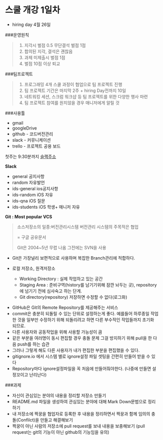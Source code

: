 # 스쿨 개강 1일차

- hiring day 4월 26일  


###운영원칙
> 1. 지각시 벌점 0.5 무단결석 벌점 1점
> 2. 합의된 지각, 결석은 괜찮음
> 3. 과제 미제출시 벌점 1점
> 4. 벌점 10점 이상 퇴교 

###팀프로젝트

> 1. 프로그래밍 4개 스쿨 과정이 협업으로 팀 프로젝트 진행 
> 2. 팀 프로젝트 기간은 마지막 2주 + hiring Day전까지 10일 
> 3. 네트워킹 세션, 스크럼 워크샵 등 팀 프로젝트를 위한 다양한 행사 마련 
> 4. 팀 프로젝트 참여를 원치않을 경우 매니저에게 알릴 것 

###사용툴
- gmail
- googleDrive
- github - 코드버전관리
- slack - 커뮤니케이션
- trello - 프로젝트 공용 보드

첫주는 9:30분까지
[슬랙주소](https://fcprogschool171q.slack.com)

__Slack__

- general 공지사항
- random 자유발언
- ids-general ios공지사항
- ids-random iOS 자유
- ids-qna iOS 질문
- ids-students iOS 학생+ 매니저 자유

__Git : Most popular VCS__

> 소스저장소의 일종:버전관리시스템 버전관리 시스템의 주목적은 협업 
> 
> = 구글 공유문서
> 
> Git은 2004~5년 무렵 나옴 그전에는 SVN을 사용

* Git은 가장널리 보편적으로 사용하며 복잡한 Branch관리에 적합하다.
* 로컬 저장소, 원격저장소

	- Working Directory : 실제 작업하고 있는 공간
	- Staging Area : 준비구역(history를 남기기위해 잠깐 놔두는 곳), repository에 넘기기 전에 심사숙고 하는 단계.
	- Git directory(repository)
저장하면 수정할 수 없다(로그화)

- GitHub은 Git의 Remote Repository를 제공해주는 서비스
- commit은 충분히 되돌릴 수 있는 단위로 설정하는게 좋다. 예를들어 하루종일 작업한 것을 일부만 수정하기 위해 되돌리려고 하면 다른 부수적인 작업들까지 초기화 되므로.
- 다른 사용자와 공동작업을 위해 사용할 가능성이 큼
- 같은 부분을 여러명이 동시 편집할 경우 충돌 문제 그걸 방지하기 위해 pull을 한 다음 push를 하는 습관
- 그러나 그렇게 해도 다른 사용자가 내가 편집한 부분을 편집했을 수 있다.
- gitignore.io 에서 시스템 별로 ignore설정 파일 셋팅을 간편히 만들어 받을 수 있다
- Repository마다 ignore설정파일을 꼭 처음에 만들어줘야한다. (나중에 만들면 설정꼬이고 난리난다)

###과제
* 자신이 관심있는 분야의 내용을 정리할 저장소 만들기
* README.md 파일을 생성하여 관심있는 분야에 대해 Mark Down문법으로 정리하기
* 내 저장소에 짝꿍을 협업자로 등록한 후 내용을 정리하면서 짝꿍과 함께 임의의 충돌(Confilct)을 만들고 해결해보기
* 짝꿍이 아닌 사람의 저장소에 pull request를 보내 내용을 보충해보기
(pull request는 git의 기능이 아닌 github의 기능임을 유의)




